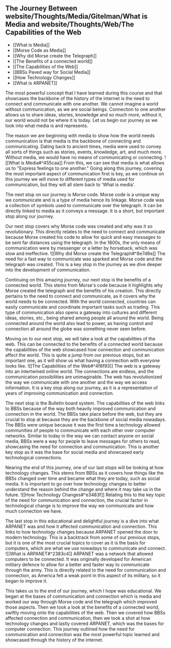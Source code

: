## The Journey Between website/Thoughts/Media/Gitelman/What is Media and website/Thoughts/Web/The Capabilities of the Web
- [[What is Media]]
- [[Morse Code as Media]]
- [[Why did Morse create the Telegraph]]
- [[The Benefits of a connected world]]
- [[The Capabilities of the Web]]
- [[BBSs Paved way for Social Media]]
- [[How Technology Changes]]
- [[What is ARPANET]]

The most powerful concept that I have learned during this course and that showcases the backbone of the history of the internet is the need to connect and communicate with one another. We cannot imagine a world without communication, as we are social beings. Connection to one another allows us to share ideas, stories, knowledge and so much more, without it, our world would not be where it is today. Let us begin our journey as we look into what media is and represents.

The reason we are beginning with media to show how the world needs communication is that media is the backbone of connecting and communicating. Dating back to ancient times, media were used to convey all sorts of things such as stories, events, knowledge, art, and much more. Without media, we would have no means of communicating or connecting.
![[What is Media#^455caa]]
From this, we can see that media is what allows us to "Express feelings to one another." Going along this journey, covering the most important aspect of communication first is key, as we continue on this journey we will move to different types of media used for communication, but they will all stem back to 'What is media'. 

The next stop on our journey is Morse code. Morse code is a unique way we communicate and is a type of media hence its linkage. Morse code was a collection of symbols used to communicate over the telegraph. It can be directly linked to media as it conveys a message. It is a short, but important stop along our journey. 

Our next stop covers why Morse code was created and why was it so revolutionary. This directly relates to the need to connect and communicate because Morse created his code to allow for quick and easy messages to be sent far distances using the telegraph.  In the 1800s, the only means of communication were by messenger or a letter by horseback, which was slow and ineffective. 
![[Why did Morse create the Telegraph#^8e7d6e]]
The need for a fast way to communicate was sparked and Morse code and the telegraph was created. This is a key stop in the journey as we dive deeper into the development of communication.

Continuing on this amazing journey, our next stop is the benefits of a connected world. This stems from Morse's code because it highlights why Morse created the telegraph and the benefits of his creation. This directly pertains to the need to connect and communicate, as it covers why the world needs to be connected. With the world connected, countries can easily communicate and coordinate important tasks such as trading. This type of communication also opens a gateway into cultures and different ideas, stories, etc., being shared among people all around the world. Being connected around the world also lead to power, as having control and connection all around the globe was something never seen before.

Moving on to our next stop, we will take a look at the capabilities of the web. This can be connected to the benefits of a connected world because the capabilities of the web showcased how connection and communication affect the world. This is quite a jump from our previous stops, but an important one, as it will show us what having a connection with everyone looks like.
![[The Capabilities of the Web#^4f8f93]]
The web is a gateway into an intertwined online world. The connections are endless, and the communication possibilities are unimaginable. The web has revolutionized the way we communicate with one another and the way we access information. It is a key stop along our journey, as it is a representation of years of improving communication and connection.

The next stop is the Bulletin board system. The capabilities of the web links to BBSs because of the way both heavily improved communication and connection in the world. The BBSs take place before the web, but they are crucial to stop at because they are the backbone of social media nowadays. The BBSs were unique because it was the first time a technology allowed communities of people to communicate with each other over computer networks. Similar to today in the way we can contact anyone on social media, BBSs were a way for people to leave messages for others to read, showcasing the need for connection and communication. This is another key stop as it was the base for social media and showcased early technological connections.

Nearing the end of this journey, one of our last stops will be looking at how technology changes. This stems from BBSs as it covers how things like the BBSs changed over time and became what they are today, such as social media. It is important to go over how technology changes to better understand the reason behind the change and where it may take us in the future.
![[How Technology Changes#^e3483f]]
Relating this to the key topic of the need for communication and connection, the crucial factor in technological change is to improve the way we communicate and how much connection we have.

The last stop in this educational and delightful journey is a dive into what ARPANET was and how it affected communication and connection. This links to how technology changes because ARPANET opened the door to modern technology. This is a backtrack from some of our previous stops, but it is one of the most crucial topics to cover as it is the basis for computers, which are what we use nowadays to communicate and connect.
![[What is ARPANET#^2383c4]]
ARPANET was a network that allowed computers to be connected. It was originally developed for American military defence to allow for a better and faster way to communicate through the army. This is directly related to the need for communication and connection, as America felt a weak point in this aspect of its military, so it began to improve it.

This takes us to the end of our journey, which I hope was educational. We began at the bases of communication and connection which is media and worked our way through Morse code and the telegraph which improved those aspects. Then we took a look at the benefits of a connected world, swiftly moving onto the capabilities of the web. Then we covered how BBSs affected connection and communication, then we took a shot at how technology changes and lastly covered ARPANET, which was the bases for computer connection. This journey outlined how the need for communication and connection was the most powerful topic learned and showcased through the history of the internet.